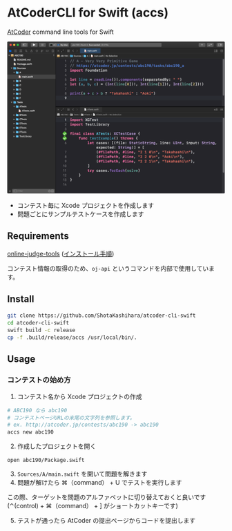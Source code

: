 # AtCoderCLI for Swift (accs)

[AtCoder](https://atcoder.jp/?lang=ja) command line tools for Swift

<img src="misc/top.png">

- コンテスト毎に Xcode プロジェクトを作成します
- 問題ごとにサンプルテストケースを作成します

## Requirements

[online-judge-tools](https://github.com/online-judge-tools/oj) ([インストール手順](https://github.com/online-judge-tools/oj#how-to-install))

コンテスト情報の取得のため、`oj-api` というコマンドを内部で使用しています。

## Install

```bash
git clone https://github.com/ShotaKashihara/atcoder-cli-swift
cd atcoder-cli-swift
swift build -c release
cp -f .build/release/accs /usr/local/bin/.
```

## Usage

### コンテストの始め方

1. コンテスト名から Xcode プロジェクトの作成

```bash
# ABC190 なら abc190
# コンテストページURLの末尾の文字列を参照します。
# ex. http://atcoder.jp/contests/abc190 -> abc190
accs new abc190
```

2. 作成したプロジェクトを開く

```
open abc190/Package.swift
```

3. `Sources/A/main.swift` を開いて問題を解きます
4. 問題が解けたら ⌘（command） + U でテストを実行します

この際、ターゲットを問題のアルファベットに切り替えておくと良いです (⌃(control) + ⌘（command） + ] がショートカットキーです)

5. テストが通ったら AtCoder の提出ページからコードを提出します
